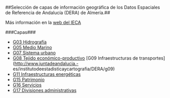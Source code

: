 ##Selección de capas de información geográfica de los Datos Espaciales de Referencia de Andalucía (DERA) de Almería.##

Más información en la [web del IECA](http://www.juntadeandalucia.es/institutodeestadisticaycartografia/DERA/index.htm)

###Capas###

- [G03 Hidrografía](http://www.juntadeandalucia.es/institutodeestadisticaycartografia/DERA/g03)
- [G05 Medio Marino](http://www.juntadeandalucia.es/institutodeestadisticaycartografia/DERA/g05)
- [G07 Sistema urbano](http://www.juntadeandalucia.es/institutodeestadisticaycartografia/DERA/g07)
- [G08 Tejido económico-productivo](http://www.juntadeandalucia.es/institutodeestadisticaycartografia/DERA/g08)
[G09 Infraestructuras de transportes](http://www.juntadeandalucia.- es/institutodeestadisticaycartografia/DERA/g09)
- [G11 Infraestructuras energéticas](http://www.juntadeandalucia.es/institutodeestadisticaycartografia/DERA/g11)
- [G15 Patrimonio](http://www.juntadeandalucia.es/institutodeestadisticaycartografia/DERA/g15)
- [G16 Servicios](http://www.juntadeandalucia.es/institutodeestadisticaycartografia/DERA/g16)
- [G17 Divisiones administrativas](http://www.juntadeandalucia.es/institutodeestadisticaycartografia/DERA/g17)
